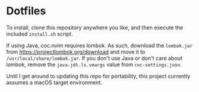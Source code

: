 # Dotfiles

To install, clone this repository anywhere you like, and then execute the included `install.sh` script.

If using Java, coc.nvim requires lombok. As such, download the `lombok.jar` from https://projectlombok.org/download and move it to `/usr/local/share/lombok.jar`. If you don't use Java or don't care about lombok, remove the `java.jdt.ls.vmargs` value from `coc-settings.json`.

Until I get around to updating this repo for portability, this project currently assumes a macOS target environment.
